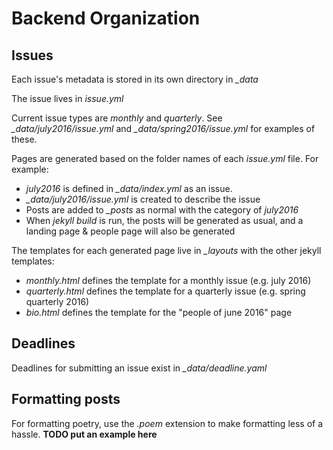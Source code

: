 
# Backend Organization

## Issues

Each issue's metadata is stored in its own directory in *_data*

The issue lives in *issue.yml*

Current issue types are *monthly* and *quarterly*. See *_data/july2016/issue.yml* and *_data/spring2016/issue.yml* for examples of these.

Pages are generated based on the folder names of each *issue.yml* file. For example:

- *july2016* is defined in *_data/index.yml* as an issue.
- *_data/july2016/issue.yml* is created to describe the issue
- Posts are added to *_posts* as normal with the category of *july2016*
- When *jekyll build* is run, the posts will be generated as usual, and a landing page & people page will also be generated

The templates for each generated page live in *_layouts* with the other jekyll templates:

- *monthly.html* defines the template for a monthly issue (e.g. july 2016)
- *quarterly.html* defines the template for a quarterly issue (e.g. spring quarterly 2016)
- *bio.html* defines the template for the "people of june 2016" page


## Deadlines

Deadlines for submitting an issue exist in *_data/deadline.yaml*


## Formatting posts

For formatting poetry, use the *.poem* extension to make formatting less of a hassle. **TODO put an example here**
